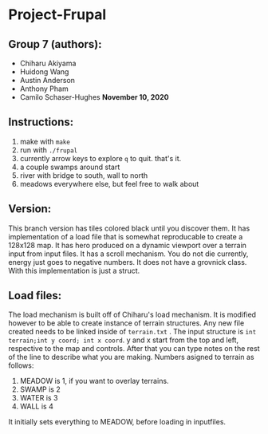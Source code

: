 # Project-Frupal
## Group 7 (authors):
 - Chiharu Akiyama
 - Huidong Wang
 - Austin Anderson
 - Anthony Pham
 - Camilo Schaser-Hughes
**November 10, 2020**
 
## Instructions:
 1. make with `make`
 2. run with `./frupal`
 3. currently arrow keys to explore `q` to quit.  that's it.
 4. a couple swamps around start
 5. river with bridge to south, wall to north
 6. meadows everywhere else, but feel free to walk about
 
## Version:
 This branch version has tiles colored black until you discover them.  It has implementation of a load file that is somewhat reproducable to create a 128x128 map.  It has hero produced on a dynamic viewport over a terrain input from input files.  It has a scroll mechanism.  You do not die currently, energy just goes to negative numbers.  It does not have a grovnick class.  With this implementation is just a struct.

## Load files:
 The load mechanism is built off of Chiharu's load mechanism. It is modified however to be able to create instance of terrain structures.  Any new file created needs to be linked inside of `terrain.txt` .  The input structure is `int terrain;int y coord; int x coord`. y and x start from the top and left, respective to the map and controls.  After that you can type notes on the rest of the line to describe what you are making.
 Numbers asigned to terrain as follows:
  1. MEADOW is 1, if you want to overlay terrains.
  2. SWAMP is 2
  3. WATER is 3
  4. WALL is 4
  
 It initially sets everything to MEADOW, before loading in inputfiles.

